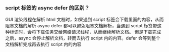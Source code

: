 ### script 标签的 async defer 的区别？

GUI 渲染线程在解析 html 文档时，如果遇到 script 标签会下载里面的内容，从而阻塞文档的解析
async defer 都可以避免阻塞文档解析，当遇到 script 标签带这种标识时，会将下载任务交给网络请求线程，从而继续解析文档。
但是下载完成之后，async 会停止解析文档，转而去执行 script 内的内容。defer 会等到整个文档解析完成再去执行 script 内的内容
